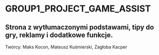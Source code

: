 # GROUP1_PROJECT_GAME_ASSIST
## Strona z wytłumaczonymi podstawami, tipy do gry, reklamy i dodatkowe funkcje. 

Twórcy: Maks Kocon, Mateusz Kuśmierski, Zagłoba Kacper
